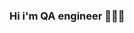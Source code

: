 ### Hi i'm QA engineer 🧑🏻‍💻
<!--
**Kydriash1991/Kydriash1991** is a ✨ _special_ ✨ repository because its `README.md` (this file) appears on your GitHub profile.
assets/standard.gif
Here are som![standard](assets/standard.gif)
e ideas to get you started:

- 🔭 I’m currently working on ...
- 🌱 I’m currently learning ...
- 👯 I’m looking to collaborate on ...
- 🤔 I’m looking for help with ...
- 💬 Ask me about ...
- 📫 How to reach me: ...
- 😄 Pronouns: ...
- ⚡ Fun fact: ...
-->
